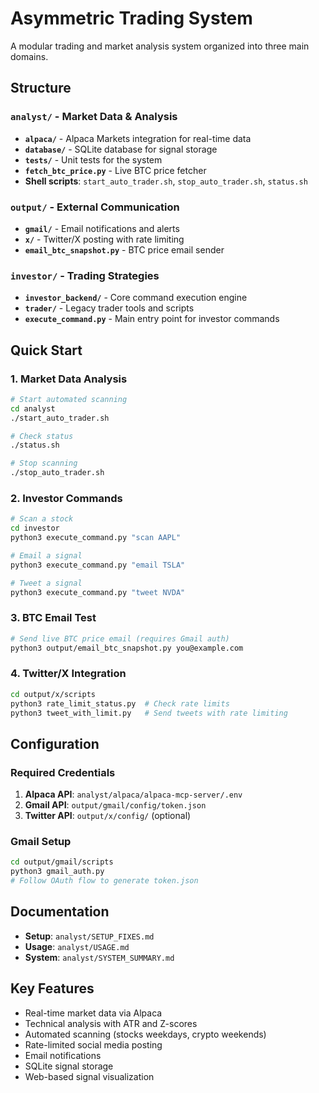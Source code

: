 # Asymmetric Trading System

A modular trading and market analysis system organized into three main domains.

## Structure

### `analyst/` - Market Data & Analysis
- **`alpaca/`** - Alpaca Markets integration for real-time data
- **`database/`** - SQLite database for signal storage
- **`tests/`** - Unit tests for the system
- **`fetch_btc_price.py`** - Live BTC price fetcher
- **Shell scripts**: `start_auto_trader.sh`, `stop_auto_trader.sh`, `status.sh`

### `output/` - External Communication
- **`gmail/`** - Email notifications and alerts
- **`x/`** - Twitter/X posting with rate limiting
- **`email_btc_snapshot.py`** - BTC price email sender

### `investor/` - Trading Strategies
- **`investor_backend/`** - Core command execution engine
- **`trader/`** - Legacy trader tools and scripts
- **`execute_command.py`** - Main entry point for investor commands

## Quick Start

### 1. Market Data Analysis
```bash
# Start automated scanning
cd analyst
./start_auto_trader.sh

# Check status
./status.sh

# Stop scanning
./stop_auto_trader.sh
```

### 2. Investor Commands
```bash
# Scan a stock
cd investor
python3 execute_command.py "scan AAPL"

# Email a signal
python3 execute_command.py "email TSLA"

# Tweet a signal
python3 execute_command.py "tweet NVDA"
```

### 3. BTC Email Test
```bash
# Send live BTC price email (requires Gmail auth)
python3 output/email_btc_snapshot.py you@example.com
```

### 4. Twitter/X Integration
```bash
cd output/x/scripts
python3 rate_limit_status.py  # Check rate limits
python3 tweet_with_limit.py   # Send tweets with rate limiting
```

## Configuration

### Required Credentials
1. **Alpaca API**: `analyst/alpaca/alpaca-mcp-server/.env`
2. **Gmail API**: `output/gmail/config/token.json`
3. **Twitter API**: `output/x/config/` (optional)

### Gmail Setup
```bash
cd output/gmail/scripts
python3 gmail_auth.py
# Follow OAuth flow to generate token.json
```

## Documentation
- **Setup**: `analyst/SETUP_FIXES.md`
- **Usage**: `analyst/USAGE.md`
- **System**: `analyst/SYSTEM_SUMMARY.md`

## Key Features
- Real-time market data via Alpaca
- Technical analysis with ATR and Z-scores
- Automated scanning (stocks weekdays, crypto weekends)
- Rate-limited social media posting
- Email notifications
- SQLite signal storage
- Web-based signal visualization